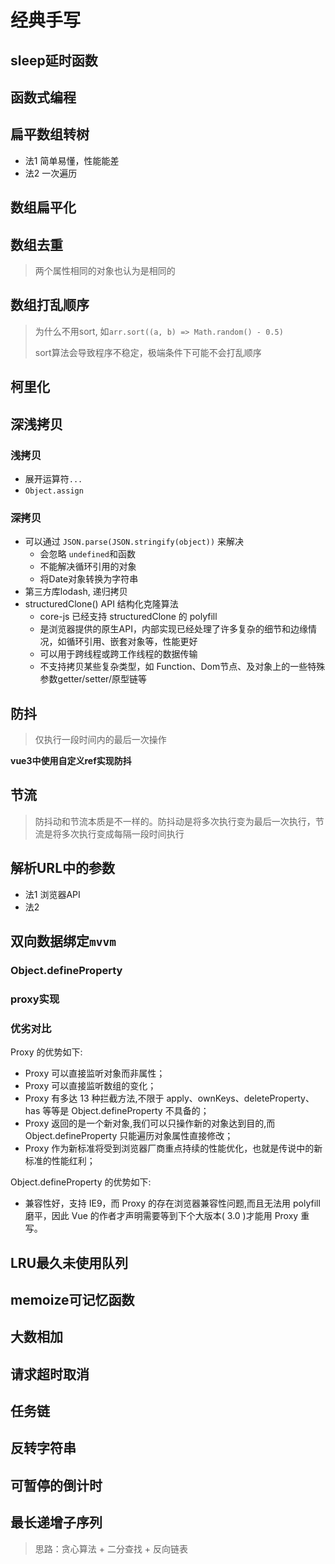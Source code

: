 # 经典手写

<script setup>
import f1 from './src/f1.js?raw';
import f2 from './src/f2.js?raw';
import q1 from './src/q1.js?raw';
import tree1 from './src/tree1.js?raw';
import tree2 from './src/tree2.js?raw';
import flat from './src/flat.js?raw';
import filter from './src/filter.js?raw';
import unsort from './src/unsort.js?raw';
import keli from './src/keli.js?raw';
import deepClone from './src/deepClone.js?raw';
import structure from './src/structure.js?raw';
import debounceRef from './src/debounceRef.vue';
import debounceRefCode from './src/debounceRef.vue?raw';
import debounce from './src/debounce.js?raw';
import throttle from './src/throttle.js?raw';
import params1 from './src/params1.js?raw';
import params2 from './src/params2.js?raw';
import LRU from './src/LRU.js?raw';
import memoize from './src/memoize.js?raw';
import numberSum from './src/numberSum.js?raw';
import fetchTimeout from './src/fetchTimeout.js?raw';
import taskPro from './src/taskPro.js?raw';
import revereStr from './src/revereStr.js?raw';
import timeout from './src/timeout.js?raw';
import LIS from './src/LIS.js?raw';
import demoDefineProperty from './src/demoDefineProperty.vue';
import demoProxy from './src/demoProxy.vue';
import demoDefinePropertyCode from './src/demoDefineProperty.vue?raw';
import demoProxyCode from './src/demoProxy.vue?raw';
</script>

## sleep延时函数

<run-script name="基于promise" :code="f1"></run-script>

<run-script name="基于Date.now()" :code="f2"></run-script>

## 函数式编程

<run-script name="实现下面函数" :code="q1">
</run-script>

## 扁平数组转树

- 法1 简单易懂，性能能差
<run-script :code="tree1"></run-script>
- 法2 一次遍历
<run-script :code="tree2"></run-script>

## 数组扁平化

<run-script :code="flat"></run-script>

## 数组去重
> 两个属性相同的对象也认为是相同的

<run-script :code="filter"></run-script>

## 数组打乱顺序

<run-script :code="unsort"></run-script>

> 为什么不用sort, 如`arr.sort((a, b) => Math.random() - 0.5)`
>
> sort算法会导致程序不稳定，极端条件下可能不会打乱顺序
 
## 柯里化

<run-script :code="keli"></run-script>

## 深浅拷贝

### 浅拷贝
- 展开运算符`...`
- `Object.assign`

### 深拷贝

- 可以通过 `JSON.parse(JSON.stringify(object))` 来解决
    - 会忽略 `undefined`和函数
    - 不能解决循环引用的对象
    - 将Date对象转换为字符串
- 第三方库lodash, 递归拷贝
  <run-script  :code="deepClone"></run-script>
- structuredClone() API 结构化克隆算法
    - core-js 已经支持 structuredClone 的 polyfill
    - 是浏览器提供的原生API，内部实现已经处理了许多复杂的细节和边缘情况，如循环引用、嵌套对象等，性能更好
    - 可以用于跨线程或跨工作线程的数据传输
    - 不支持拷贝某些复杂类型，如 Function、Dom节点、及对象上的一些特殊参数getter/setter/原型链等
      <run-script  :code="structure"></run-script>

## 防抖
> 仅执行一段时间内的最后一次操作

<run-script name='普通的js防抖'  :code="debounce"></run-script>

**vue3中使用自定义ref实现防抖**

<preview :code="debounceRefCode">
  <debounce-ref />
</preview>

## 节流
> 防抖动和节流本质是不一样的。防抖动是将多次执行变为最后一次执行，节流是将多次执行变成每隔一段时间执行

<run-script :code="throttle"></run-script>

## 解析URL中的参数

- 法1 浏览器API
  <run-script :code="params1">
  </run-script>
- 法2
  <run-script :code="params2">
  </run-script>

## 双向数据绑定`mvvm`

### Object.defineProperty

<preview :code="demoDefinePropertyCode">
  <demo-define-property />
</preview>

### proxy实现

<preview :code="demoProxyCode">
  <demo-proxy />
</preview>

###  优劣对比

Proxy 的优势如下:

- Proxy 可以直接监听对象而非属性；
- Proxy 可以直接监听数组的变化；
- Proxy 有多达 13 种拦截方法,不限于 apply、ownKeys、deleteProperty、has 等等是 Object.defineProperty 不具备的；
- Proxy 返回的是一个新对象,我们可以只操作新的对象达到目的,而 Object.defineProperty 只能遍历对象属性直接修改；
- Proxy 作为新标准将受到浏览器厂商重点持续的性能优化，也就是传说中的新标准的性能红利；

Object.defineProperty 的优势如下:

- 兼容性好，支持 IE9，而 Proxy 的存在浏览器兼容性问题,而且无法用 polyfill 磨平，因此 Vue 的作者才声明需要等到下个大版本( 3.0 )才能用 Proxy 重写。

## LRU最久未使用队列

<run-script :code="LRU"></run-script>

## memoize可记忆函数

<run-script :code="memoize"></run-script>

## 大数相加

<run-script :code="numberSum"></run-script>

## 请求超时取消

<run-script :code="fetchTimeout"></run-script>

## 任务链

<run-script :code="taskPro"></run-script>

## 反转字符串

<run-script :code="revereStr"></run-script>

## 可暂停的倒计时

<run-script :code="timeout"></run-script>

## 最长递增子序列

> 思路：贪心算法 + 二分查找 + 反向链表

<run-script :code="LIS"></run-script>
